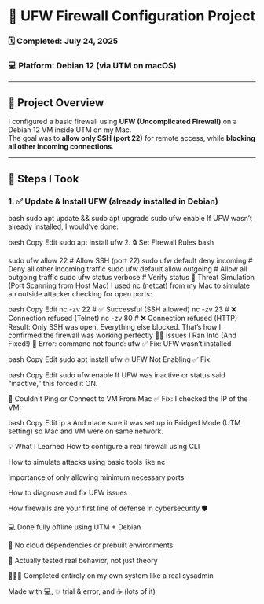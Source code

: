  # 🔐 UFW Firewall Configuration Project

### 🗓️ Completed: July 24, 2025  
### 💻 Platform: Debian 12 (via UTM on macOS)

---

## 🚀 Project Overview

I configured a basic firewall using **UFW (Uncomplicated Firewall)** on a Debian 12 VM inside UTM on my Mac.  
The goal was to **allow only SSH (port 22)** for remote access, while **blocking all other incoming connections**.

---

## 🧠 Steps I Took

### 1. ✅ Update & Install UFW (already installed in Debian)

bash
sudo apt update && sudo apt upgrade
sudo ufw enable
If UFW wasn’t already installed, I would’ve done:

bash
Copy
Edit
sudo apt install ufw
2. 🔒 Set Firewall Rules
bash

sudo ufw allow 22            # Allow SSH (port 22)
sudo ufw default deny incoming   # Deny all other incoming traffic
sudo ufw default allow outgoing  # Allow all outgoing traffic
sudo ufw status verbose      # Verify status
🧪 Threat Simulation (Port Scanning from Host Mac)
I used nc (netcat) from my Mac to simulate an outside attacker checking for open ports:

bash
Copy
Edit
nc -zv <vm-ip> 22         # ✅ Successful (SSH allowed)
nc -zv <vm-ip> 23         # ❌ Connection refused (Telnet)
nc -zv <vm-ip> 80         # ❌ Connection refused (HTTP)
Result: Only SSH was open. Everything else blocked.
That’s how I confirmed the firewall was working perfectly 🎯🧩 Issues I Ran Into (And Fixed!)
🚫 Error: command not found: ufw
✅ Fix: UFW wasn’t installed

bash
Copy
Edit
sudo apt install ufw
🔥 UFW Not Enabling
✅ Fix:

bash
Copy
Edit
sudo ufw enable
If UFW was inactive or status said “inactive,” this forced it ON.

📡 Couldn't Ping or Connect to VM From Mac
✅ Fix: I checked the IP of the VM:

bash
Copy
Edit
ip a
And made sure it was set up in Bridged Mode (UTM setting) so Mac and VM were on same network.

💡 What I Learned
How to configure a real firewall using CLI

How to simulate attacks using basic tools like nc

Importance of only allowing minimum necessary ports

How to diagnose and fix UFW issues

How firewalls are your first line of defense in cybersecurity 🛡️


💻 Done fully offline using UTM + Debian

📁 No cloud dependencies or prebuilt environments

💪 Actually tested real behavior, not just theory

👩🏽‍💻 Completed entirely on my own system like a real sysadmin

Made with 💻, 💥 trial & error, and ☕ (lots of it)





